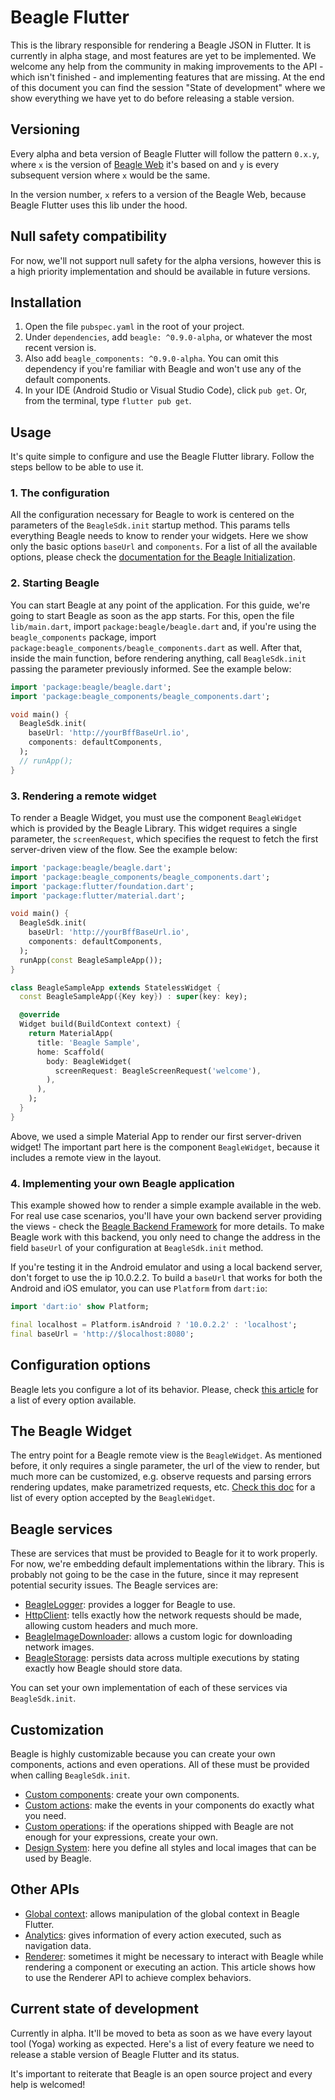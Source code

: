 # Beagle Flutter
This is the library responsible for rendering a Beagle JSON in Flutter. It is currently in alpha stage, and
most features are yet to be implemented. We welcome any help from the community in making improvements to the API -
which isn't finished - and implementing features that are missing. At the end of this document you can find the
session "State of development" where we show everything we have yet to do before releasing a stable version.

## Versioning
Every alpha and beta version of Beagle Flutter will follow the pattern `0.x.y`, where `x` is the version of [Beagle 
Web](https://github.com/ZupIT/beagle-web-core) it's based on and `y` is every subsequent version where `x` 
would be the same.

In the version number, `x` refers to a version of the Beagle Web, because Beagle Flutter uses this lib under the hood.

## Null safety compatibility
For now, we'll not support null safety for the alpha versions, however this is a high priority implementation and 
should be available in future versions.

## Installation
1. Open the file `pubspec.yaml` in the root of your project.
2. Under `dependencies`, add `beagle: ^0.9.0-alpha`, or whatever the most recent version is.
3. Also add `beagle_components: ^0.9.0-alpha`. You can omit this dependency if you're familiar with Beagle and won't use any
of the default components.
4. In your IDE (Android Studio or Visual Studio Code), click `pub get`. Or, from the terminal, type `flutter pub get`.

## Usage
It's quite simple to configure and use the Beagle Flutter library. Follow the steps bellow to be able to use it.

### 1. The configuration
All the configuration necessary for Beagle to work is centered on the parameters of the `BeagleSdk.init` startup 
method. This params tells everything Beagle needs to know to render your widgets. Here we show only the basic options 
`baseUrl` and `components`. For a list of all the available options, please check the 
[documentation for the Beagle Initialization](https://docs.usebeagle.io/v1.9/resources/customization/beagle-for-flutter/configuration/).

### 2. Starting Beagle
You can start Beagle at any point of the application. For this guide, we're going to start Beagle as soon as the app 
starts. For this, open the file `lib/main.dart`, import `package:beagle/beagle.dart` and, if you're using the 
`beagle_components` package, import `package:beagle_components/beagle_components.dart` as well. After that, 
inside the main function, before rendering anything, call `BeagleSdk.init` passing the parameter previously informed. 
See the example below:

```dart
import 'package:beagle/beagle.dart';
import 'package:beagle_components/beagle_components.dart';

void main() {
  BeagleSdk.init(
    baseUrl: 'http://yourBffBaseUrl.io',
    components: defaultComponents,
  );
  // runApp();
}
```

### 3. Rendering a remote widget
To render a Beagle Widget, you must use the component `BeagleWidget` which is provided by the Beagle Library. This widget
requires a single parameter, the `screenRequest`, which specifies the request to fetch the first server-driven view of
the flow. See the example below:

```dart
import 'package:beagle/beagle.dart';
import 'package:beagle_components/beagle_components.dart';
import 'package:flutter/foundation.dart';
import 'package:flutter/material.dart';

void main() {
  BeagleSdk.init(
    baseUrl: 'http://yourBffBaseUrl.io',
    components: defaultComponents,
  );
  runApp(const BeagleSampleApp());
}

class BeagleSampleApp extends StatelessWidget {
  const BeagleSampleApp({Key key}) : super(key: key);

  @override
  Widget build(BuildContext context) {
    return MaterialApp(
      title: 'Beagle Sample',
      home: Scaffold(
        body: BeagleWidget(
          screenRequest: BeagleScreenRequest('welcome'),
        ),
      ),
    );
  }
}
```

Above, we used a simple Material App to render our first server-driven widget! The important part here is the component 
`BeagleWidget`, because it includes a remote view in the layout.

### 4. Implementing your own Beagle application

This example showed how to render a simple example available in the web. For real use case scenarios, you'll have your
own backend server providing the views - check the
[Beagle Backend Framework](https://docs.usebeagle.io/v1.9/get-started/installing-beagle/backend/) for more details. To
make Beagle work with this backend, you only need to change the address in the field `baseUrl` of your configuration at
`BeagleSdk.init` method.

If you're testing it in the Android emulator and using a local backend server, don't forget to use the ip 10.0.2.2. 
To build a `baseUrl` that works for both the Android and iOS emulator, you can use `Platform` from `dart:io`:

```dart
import 'dart:io' show Platform;

final localhost = Platform.isAndroid ? '10.0.2.2' : 'localhost';
final baseUrl = 'http://$localhost:8080';
```

## Configuration options
Beagle lets you configure a lot of its behavior. Please, check 
[this article](https://docs.usebeagle.io/v1.9/resources/customization/beagle-for-flutter/customization/overview/) 
for a list of every option available.

## The Beagle Widget
The entry point for a Beagle remote view is the `BeagleWidget`. As mentioned before, it only requires a single 
parameter, the url of the view to render, but much more can be customized, e.g. observe requests and parsing errors 
rendering updates, make parametrized requests, etc. 
[Check this doc](https://docs.usebeagle.io/v1.9/resources/customization/beagle-for-flutter/beagle-widget) for a list of 
every option accepted by the `BeagleWidget`.

## Beagle services
These are services that must be provided to Beagle for it to work properly. For now, we're embedding default
implementations within the library. This is probably not going to be the case in the future, since it may represent
potential security issues. The Beagle services are:

- [BeagleLogger](https://docs.usebeagle.io/v1.9/resources/customization/beagle-for-flutter/services/logger/): 
provides a logger for Beagle to use.
- [HttpClient](https://docs.usebeagle.io/v1.9/resources/customization/beagle-for-flutter/services/http-client/): 
tells exactly how the network requests should be made, allowing custom headers and much more.
- [BeagleImageDownloader](https://docs.usebeagle.io/v1.9/resources/customization/beagle-for-flutter/services/image-downloader/): 
allows a custom logic for downloading network images.
- [BeagleStorage](https://docs.usebeagle.io/v1.9/resources/customization/beagle-for-flutter/services/storage/): 
persists data across multiple executions by stating exactly how Beagle should store data.

You can set your own implementation of each of these services via `BeagleSdk.init`.

## Customization
Beagle is highly customizable because you can create your own components, actions and even operations. All of these 
must be provided when calling `BeagleSdk.init`.

- [Custom components](https://docs.usebeagle.io/v1.9/resources/customization/beagle-for-flutter/customization/components/): 
create your own components.
- [Custom actions](https://docs.usebeagle.io/v1.9/resources/customization/beagle-for-flutter/customization/actions/): 
make the events in your components do exactly what you need.
- [Custom operations](https://docs.usebeagle.io/v1.9/resources/customization/beagle-for-flutter/customization/operations/): 
if the operations shipped with Beagle are not enough for your expressions, create your own.
- [Design System](https://docs.usebeagle.io/v1.9/resources/customization/beagle-for-flutter/design-system/): 
here you define all styles and local images that can be used by Beagle.

## Other APIs
- [Global context](https://docs.usebeagle.io/v1.9/api/context/global-context/): allows manipulation of the global 
context in Beagle Flutter.
- [Analytics](https://docs.usebeagle.io/v1.9/api/analytics/): gives information of every action executed, such as 
navigation data.
- [Renderer](https://docs.usebeagle.io/v1.9/resources/customization/beagle-for-web/advanced-topics/renderer-api/): sometimes it might be necessary to interact with Beagle while rendering a component or executing an 
action. This article shows how to use the Renderer API to achieve complex behaviors.
  
## Current state of development
Currently in alpha. It'll be moved to beta as soon as we have every layout tool (Yoga) working as expected. Here's
a list of every feature we need to release a stable version of Beagle Flutter and its status.

It's important to reiterate that Beagle is an open source project and every help is welcomed!
